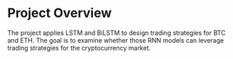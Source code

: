 # Project Overview
The project applies LSTM and BiLSTM to design trading strategies for BTC and ETH. The goal is to examine whether those RNN models can leverage trading strategies for the cryptocurrency market. 
